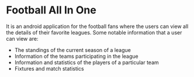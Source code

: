 # Football All In One
It is an android application for the football fans where the users can view all the details of their favorite leagues. 
Some notable information that a user can view are:
- The standings of the current season of a league
- Information of the teams participating in the league
- Information and statistics of the players of a particular team
- Fixtures and match statistics
